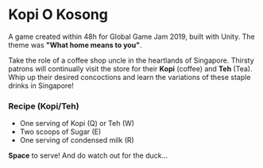 # Kopi O Kosong
A game created within 48h for Global Game Jam 2019, built with Unity.
The theme was **"What home means to you"**.

Take the role of a coffee shop uncle in the heartlands of Singapore. Thirsty patrons will continually visit the store for their **Kopi** (coffee) and **Teh** (Tea). Whip up their desired concoctions and learn the variations of these staple drinks in Singapore! 

### Recipe (Kopi/Teh)
* One serving of Kopi (Q) or Teh (W)
* Two scoops of Sugar (E)
* One serving of condensed milk (R)

**Space** to serve!
And do watch out for the duck...
